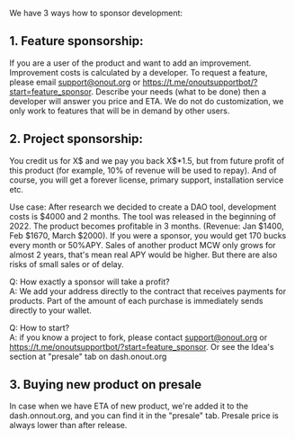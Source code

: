 We have 3 ways how to sponsor development:

## 1. Feature sponsorship: 
If you are a user of the product and want to add an improvement. Improvement costs is calculated by a developer. To request a feature, please email support@onout.org or https://t.me/onoutsupportbot/?start=feature_sponsor. Describe your needs (what to be done) then a developer will answer you price and ETA. We do not do customization, we only work to features that will be in demand by other users.

## 2. Project sponsorship:
You credit us for X$ and we pay you back X$*1.5, but from future profit of this product (for example, 10% of revenue will be used to repay). 
And of course, you will get a forever license, primary support, installation service etc. 

Use case: After research we decided to create a DAO tool, development costs is $4000 and 2 months. The tool was released in the beginning of 2022. The product becomes profitable in 3 months.  (Revenue: Jan $1400, Feb $1670, March $2000). If you were a sponsor, you would get 170 bucks every month or 50%APY. Sales of another product MCW only grows for almost 2 years, that's mean real APY would be higher. But there are also risks of small sales or of delay. 

Q: How exactly a sponsor will take a profit? <Br>
A: We add your address directly to the contract that receives payments for products. Part of the amount of each purchase is immediately sends directly to your wallet.

Q: How to start? <Br>
A: if you know a project to fork, please contact support@onout.org or https://t.me/onoutsupportbot/?start=feature_sponsor. Or see the Idea's section at "presale" tab on dash.onout.org

## 3. Buying new product on presale
In case when we have ETA of new product, we're added it to the dash.onnout.org, and you can find it in the "presale" tab. Presale price is always lower than after release.

